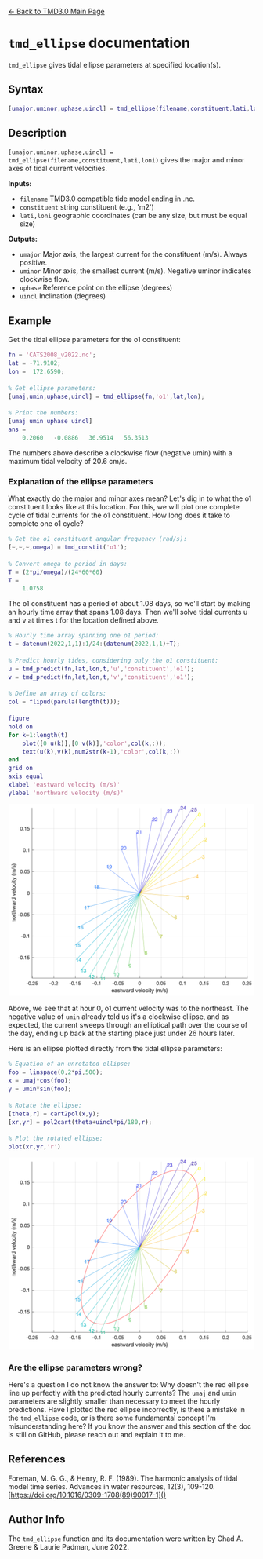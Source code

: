 [&larr; Back to TMD3.0 Main Page](../README.md)

# `tmd_ellipse` documentation
`tmd_ellipse` gives tidal ellipse parameters at specified location(s).  

## Syntax

```matlab
[umajor,uminor,uphase,uincl] = tmd_ellipse(filename,constituent,lati,loni)
```

## Description

`[umajor,uminor,uphase,uincl] = tmd_ellipse(filename,constituent,lati,loni)` gives the major and minor axes of tidal current velocities. 

**Inputs:**
 
* `filename` TMD3.0 compatible tide model ending in .nc. 
* `constituent` string constituent (e.g., 'm2') 
* `lati,loni` geographic coordinates (can be any size, but must be equal size)

**Outputs:**

* `umajor` Major axis, the largest current for the constituent (m/s). Always positive. 
* `uminor` Minor axis, the smallest current (m/s). Negative uminor indicates clockwise flow.  
* `uphase` Reference point on the ellipse (degrees)
* `uincl` Inclination (degrees)

## Example 
Get the tidal ellipse parameters for the o1 constituent:

```matlab
fn = 'CATS2008_v2022.nc'; 
lat = -71.9102; 
lon =  172.6590;

% Get ellipse parameters: 
[umaj,umin,uphase,uincl] = tmd_ellipse(fn,'o1',lat,lon);

% Print the numbers: 
[umaj umin uphase uincl]
ans =
    0.2060   -0.0886   36.9514   56.3513
```

The numbers above describe a clockwise flow (negative umin) with a maximum tidal velocity of 20.6 cm/s. 

### Explanation of the ellipse parameters
What exactly do the major and minor axes mean? Let's dig in to what the o1 constituent looks like at this location. For this, we will plot one complete cycle of tidal currents for the o1 constituent. How long does it take to complete one o1 cycle? 

```matlab
% Get the o1 constituent angular frequency (rad/s):
[~,~,~,omega] = tmd_constit('o1'); 

% Convert omega to period in days: 
T = (2*pi/omega)/(24*60*60) 
T =
    1.0758
```

The o1 constituent has a period of about 1.08 days, so we'll start by making  an hourly time array that spans 1.08 days. Then we'll solve tidal currents  u and v at times t for the location defined above. 

```matlab
% Hourly time array spanning one o1 period: 
t = datenum(2022,1,1):1/24:(datenum(2022,1,1)+T); 

% Predict hourly tides, considering only the o1 constituent: 
u = tmd_predict(fn,lat,lon,t,'u','constituent','o1'); 
v = tmd_predict(fn,lat,lon,t,'v','constituent','o1'); 

% Define an array of colors:
col = flipud(parula(length(t))); 

figure
hold on
for k=1:length(t)
    plot([0 u(k)],[0 v(k)],'color',col(k,:));
    text(u(k),v(k),num2str(k-1),'color',col(k,:))
end
grid on
axis equal
xlabel 'eastward velocity (m/s)' 
ylabel 'northward velocity (m/s)' 
```

<p align="center"><img src="markdown_figures/tmd_ellipse_documentation_01_hires.png" width="500"/></p>

Above, we see that at hour 0, o1 current velocity was to the northeast. The negative value of `umin` already told us it's a clockwise ellipse, and as expected, the current sweeps through an elliptical path over the course of the day, ending up back at the starting place just under 26 hours later. 
 
Here is an ellipse plotted directly from the tidal ellipse parameters: 

```matlab
% Equation of an unrotated ellipse: 
foo = linspace(0,2*pi,500); 
x = umaj*cos(foo); 
y = umin*sin(foo); 

% Rotate the ellipse: 
[theta,r] = cart2pol(x,y);
[xr,yr] = pol2cart(theta+uincl*pi/180,r);

% Plot the rotated ellipse:
plot(xr,yr,'r')
```

<p align="center"><img src="markdown_figures/tmd_ellipse_documentation_02_hires.png" width="500"/></p>

### Are the ellipse parameters wrong? 
Here's a question I do not know the answer to: Why doesn't the red ellipse line up perfectly with the predicted hourly currents? The `umaj` and `umin` parameters are slightly smaller than necessary to meet the hourly predictions. Have I plotted the red ellipse incorrectly, is there a mistake in the `tmd_ellipse` code, or is there some fundamental concept I'm misunderstanding here? If you know the answer and this section of the doc is still on GitHub, please reach out and explain it to me. 

## References  
Foreman, M. G. G., & Henry, R. F. (1989). The harmonic analysis of tidal model time series. Advances in water resources, 12(3), 109-120. [https://doi.org/10.1016/0309-1708(89)90017-1]()

## Author Info 
The `tmd_ellipse` function and its documentation were written by Chad A. Greene & Laurie Padman, June 2022. 